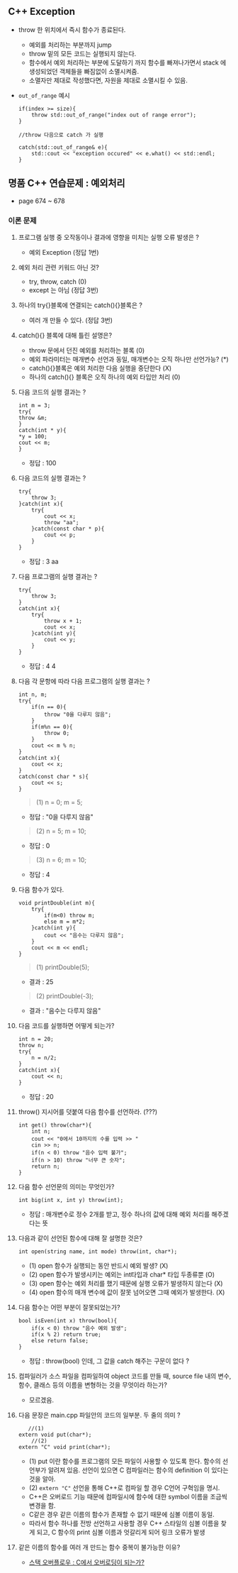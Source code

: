 ## C++ Exception 

* throw 한 위치에서 즉시 함수가 종료된다. 
    * 예외를 처리하는 부분까지 jump 
    * throw 밑의 모든 코드는 실행되지 않는다. 
    * 함수에서 예외 처리하는 부분에 도달하기 까지 함수를 빠져나가면서 stack 에 생성되었던 객체들을 빠짐없이 소멸시켜줌. 
    * 소멸자만 제대로 작성했다면, 자원을 제대로 소멸시킬 수 있음. 

* `out_of_range` 예시 
    
    ```
    if(index >= size){
        throw std::out_of_range("index out of range error"); 
    }
    
    //throw 다음으로 catch 가 실행 
    
    catch(std::out_of_range& e){
        std::cout << "exception occured" << e.what() << std::endl; 
    }
    ```


## 명품 C++ 연습문제 : 예외처리 

* page 674 ~ 678 

### 이론 문제 
1. 프로그램 실행 중 오작동이나 결과에 영향을 미치는 실행 오류 발생은 ? 
    * 예외 Exception (정답 1번)
    
2. 예외 처리 관련 키워드 아닌 것? 
    * try, throw, catch (0)
    * except 는 아님 (정답 3번)
    
3. 하나의 try{}블록에 연결되는 catch(){}블록은 ? 
    * 여러 개 만들 수 있다. (정답 3번)
    
4. catch(){} 블록에 대해 틀린 설명은? 
    * throw 문에서 던진 예외를 처리하는 블록 (0)
    * 예외 파라미터는 매개변수 선언과 동일, 매개변수는 오직 하나만 선언가능? (*)
    * catch(){}블록은 예외 처리한 다음 실행을 중단한다 (X)
    * 하나의 catch(){} 블록은 오직 하나의 예외 타입만 처리 (0) 
        
5. 다음 코드의 실행 결과는 ? 

    ```
    int m = 3; 
    try{
    throw &m; 
    } 
    catch(int * y){
    *y = 100; 
    cout << m; 
    }
    ```
    * 정답 : 100 
    
6. 다음 코드의 실행 결과는 ? 

    ```
    try{
        throw 3; 
    }catch(int x){
        try{
            cout << x; 
            throw "aa"; 
        }catch(const char * p){
            cout << p; 
        }
    }
    ```  
    
    * 정답 : 3 aa 

7. 다음 프로그램의 실행 결과는 ? 

    ```
    try{
        throw 3; 
    }
    catch(int x){
        try{
            throw x + 1; 
            cout << x; 
        }catch(int y){
            cout << y; 
        }
    }
    ```
    
    * 정답 : 4 4 
    
8. 다음 각 문항에 따라 다음 프로그램의 실행 결과는 ? 
    
    ```
    int n, m; 
    try{
        if(n == 0){
            throw "0을 다루지 않음"; 
        }
        if(m%n == 0){
            throw 0; 
        }
        cout << m % n; 
    }
    catch(int x){
        cout << x;
    }
    catch(const char * s){
        cout << s; 
    }
    ```
    > (1) n = 0; m = 5; 
    * 정답 : "0을 다루지 않음"
    > (2) n = 5; m = 10; 
    * 정답 : 0 
    > (3) n = 6; m = 10; 
    * 정답 : 4 
    
9. 다음 함수가 있다. 

    ```
    void printDouble(int m){
        try{
            if(m<0) throw m; 
            else m = m*2; 
        }catch(int y){
            cout << "음수는 다루지 않음"; 
        }
        cout << m << endl; 
    }
    ```
    > (1) printDouble(5); 
    * 결과 : 25
    > (2) printDouble(-3); 
    * 결과 : "음수는 다루지 않음"
    
10. 다음 코드를 실행하면 어떻게 되는가? 

    ```
    int n = 20; 
    throw n; 
    try{
        n = n/2; 
    }
    catch(int x){
        cout << n; 
    }
    ```
    
    * 정답 : 20 
    
11. throw() 지시어를 덧붙여 다음 함수를 선언하라. (???)

    ```
    int get() throw(char*){
        int n; 
        cout << "0에서 10까지의 수를 입력 >> "
        cin >> n;  
        if(n < 0) throw "음수 입력 불가"; 
        if(n > 10) throw "너무 큰 숫자";
        return n; 
    }
    ```
    
12. 다음 함수 선언문의 의미는 무엇인가? 
    ```
    int big(int x, int y) throw(int); 
    ```
    
    * 정답 : 매개변수로 정수 2개를 받고, 정수 하나의 값에 대해 예외 처리를 해주겠다는 뜻 
    
13. 다음과 같이 선언된 함수에 대해 잘 설명한 것은? 

    ```
    int open(string name, int mode) throw(int, char*); 
    ```
    - (1) open 함수가 실행되는 동안 반드시 예외 발생? (X)
    - (2) open 함수가 발생시키는 예외는 int타입과 char* 타입 두종류뿐 (O)
    - (3) open 함수는 예외 처리를 했기 때문에 실행 오류가 발생하지 않는다 (X)
    - (4) open 함수의 매개 변수에 값이 잘못 넘어오면 그때 예외가 발생한다. (X) 
    
14. 다음 함수는 어떤 부분이 잘못되었는가? 

    ```
    bool isEven(int x) throw(bool){
        if(x < 0) throw "음수 예외 발생"; 
        if(x % 2) return true; 
        else return false; 
    }
    ```
    * 정답 : throw(bool) 인데, 그 값을 catch 해주는 구문이 없다 ? 
    
15. 컴파일러가 소스 파일을 컴파일하여 object 코드를 만들 때, source file 내의 변수, 함수, 클래스 등의 이름을 변형하는 것을 무엇이라 하는가? 
    * 모르겠음. 
    
16. 다음 문장은 main.cpp 파일안의 코드의 일부분. 두 줄의 의미 ? 
    
    ```
       //(1)
    extern void put(char*);
        //(2) 
    extern "C" void print(char*); 
    ``` 
    - (1) put 이란 함수를 프로그램의 모든 파일이 사용할 수 있도록 한다. 함수의 선언부가 알려져 있음. 선언이 있으면 C 컴파일러는 함수의 definition 이 있다는 것을 알아. 
    - (2) `extern "C"` 선언을 통해 C++로 컴파일 할 경우 C언어 구혁임을 명시. 

    * C++은 오버로드 기능 때문에 컴파일시에 함수에 대한 symbol 이름을 조금씩 변경을 함. 
    * C같은 경우 같은 이름의 함수가 존재할 수 없기 때문에 심볼 이름이 동일. 
    * 따라서 함수 하나를 전방 선언하고 사용할 경우 C++ 스타일의 심볼 이름을 찾게 되고, C 함수의 print 심볼 이름과 엇갈리게 되어 링크 오류가 발생
    
17. 같은 이름의 함수를 여러 개 만드는 함수 중복이 불가능한 이유? 
    - [스택 오버플로우 : C에서 오버로딩이 되는가?](https://stackoverflow.com/questions/2351792/does-c-support-overloading)

 

    
